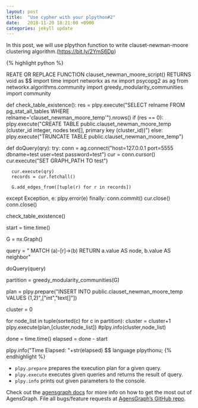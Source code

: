 ```yaml
---
layout: post
title:  "Use cypher with your plpython#2"
date:   2018-11-20 18:21:00 +0900
categories: jekyll update
---
```

In this post, we will use plpython function to write clauset-newman-moore clustering algorithm.(https://bit.ly/2YmS6Dp)

{% highlight python %}

REATE OR REPLACE FUNCTION clauset_newman_moore_script()
RETURNS void as $$
import time
import networkx as nx
import psycopg2 as ag
from networkx.algorithms.community import greedy_modularity_communities
import community

def check_table_existence():
   res = plpy.execute("SELECT relname FROM pg_stat_all_tables WHERE relname='clauset_newman_moore_temp'").nrows()
   if (res == 0):
      plpy.execute("CREATE TABLE public.clauset_newman_moore_temp (cluster_id integer, nodes text[], primary key (cluster_id))")
   else:
      plpy.execute("TRUNCATE TABLE public.clauset_newman_moore_temp")

def doQuery(qry):
   try:
      conn = ag.connect("host=127.0.0.1 port=5555 dbname=test user=test password=test")
      cur = conn.cursor()
      cur.execute("SET GRAPH_PATH TO test")

      cur.execute(qry)
      records = cur.fetchall()

      G.add_edges_from([tuple(r) for r in records])
   except Exception, e:
      plpy.error(e)
   finally:
      conn.commit()
      cur.close()
      conn.close()

check_table_existence()

start = time.time()

G = nx.Graph()

query = " MATCH (a)-[r]->(b) RETURN a.value AS node, b.value AS neighbor"

doQuery(query)

partition = greedy_modularity_communities(G)

plan = plpy.prepare("INSERT INTO public.clauset_newman_moore_temp VALUES ($1,$2)",["int","text[]"])


cluster = 0

for node_list in tuple(sorted(c) for c in partition):
    cluster = cluster+1
    plpy.execute(plan,[cluster,node_list])
    #plpy.info(cluster,node_list)


done = time.time()
elapsed = done - start

plpy.info("Time Elapsed: "+str(elapsed)
$$ language plpythonu;
{% endhighlight %}

- `plpy.prepare` prepares the execution plan for a given query.
- `plpy.execute` executes given queries and returns the result of query.
- `plpy.info` prints out given parameters to the console.

Check out the [agensgraph docs][agensgraph-docs] for more info on how to get the most out of AgensGraph. File all bugs/feature requests at [AgensGraph’s GitHub repo][agensgraph-github]. 

[agensgraph-docs]: https://bitnine.net/documentation
[agensgraph-github]:   https://github.com/bitnine-oss/agensgraph
